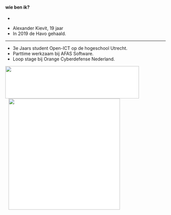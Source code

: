 #### wie ben ik?
-


+ Alexander Kievit, 19 jaar 
+ In 2019 de Havo gehaald.
-----    
+ 3e Jaars student Open-ICT op de hogeschool Utrecht.
+ Parttime werkzaam bij AFAS Software.
+ Loop stage bij Orange Cyberdefense Nederland.

<img src="./pictures/afas.png" height="102px" width="420px" style="background-color:white; float:left;"><img src="./pictures/orange_cyberdefense.png" height="auto" width="350px" style="background-color:white;margin-left:10px;">   
